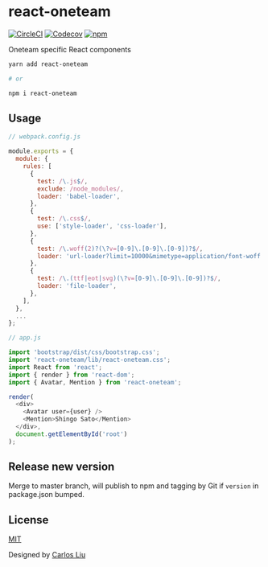 # react-oneteam

[![CircleCI](https://circleci.com/gh/oneteam-dev/react-oneteam.svg?style=svg&circle-token=7f3c581456263665cf3410297e9b9915a46f6635)](https://circleci.com/gh/oneteam-dev/react-oneteam)
[![Codecov](https://codecov.io/gh/oneteam-dev/react-oneteam/branch/master/graph/badge.svg)](https://codecov.io/gh/oneteam-dev/react-oneteam)
[![npm](https://img.shields.io/npm/v/react-oneteam.svg)](https://www.npmjs.org/package/react-oneteam)

Oneteam specific React components

```bash
yarn add react-oneteam

# or

npm i react-oneteam
```

## Usage

```js
// webpack.config.js

module.exports = {
  module: {
    rules: [
      {
        test: /\.js$/,
        exclude: /node_modules/,
        loader: 'babel-loader',
      },
      {
        test: /\.css$/,
        use: ['style-loader', 'css-loader'],
      },
      {
        test: /\.woff(2)?(\?v=[0-9]\.[0-9]\.[0-9])?$/,
        loader: 'url-loader?limit=10000&mimetype=application/font-woff',
      },
      {
        test: /\.(ttf|eot|svg)(\?v=[0-9]\.[0-9]\.[0-9])?$/,
        loader: 'file-loader',
      },
    ],
  },
  ...
};

// app.js

import 'bootstrap/dist/css/bootstrap.css';
import 'react-oneteam/lib/react-oneteam.css';
import React from 'react';
import { render } from 'react-dom';
import { Avatar, Mention } from 'react-oneteam';

render(
  <div>
    <Avatar user={user} />
    <Mention>Shingo Sato</Mention>
  </div>,
  document.getElementById('root')
);
```

## Release new version

Merge to master branch, will publish to npm and tagging by Git if `version` in package.json bumped.

## License

[MIT](https://github.com/oneteam-dev/react-oneteam/blob/master/LICENSE)

Designed by [Carlos Liu](https://github.com/morita7453)
